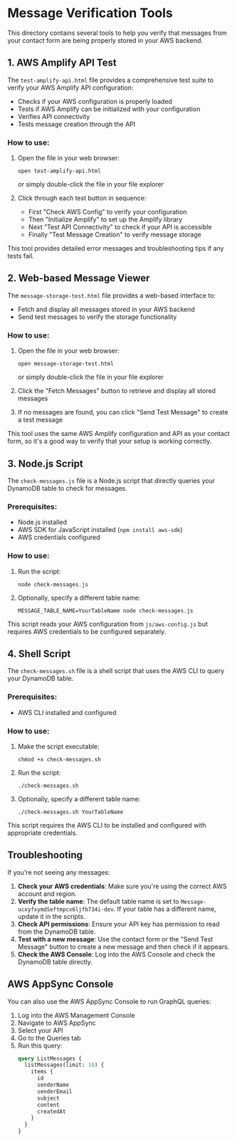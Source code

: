 # Message Verification Tools

This directory contains several tools to help you verify that messages from your contact form are being properly stored in your AWS backend.

## 1. AWS Amplify API Test

The `test-amplify-api.html` file provides a comprehensive test suite to verify your AWS Amplify API configuration:
- Checks if your AWS configuration is properly loaded
- Tests if AWS Amplify can be initialized with your configuration
- Verifies API connectivity
- Tests message creation through the API

### How to use:

1. Open the file in your web browser:
   ```
   open test-amplify-api.html
   ```
   or simply double-click the file in your file explorer

2. Click through each test button in sequence:
   - First "Check AWS Config" to verify your configuration
   - Then "Initialize Amplify" to set up the Amplify library
   - Next "Test API Connectivity" to check if your API is accessible
   - Finally "Test Message Creation" to verify message storage

This tool provides detailed error messages and troubleshooting tips if any tests fail.

## 2. Web-based Message Viewer

The `message-storage-test.html` file provides a web-based interface to:
- Fetch and display all messages stored in your AWS backend
- Send test messages to verify the storage functionality

### How to use:

1. Open the file in your web browser:
   ```
   open message-storage-test.html
   ```
   or simply double-click the file in your file explorer

2. Click the "Fetch Messages" button to retrieve and display all stored messages
3. If no messages are found, you can click "Send Test Message" to create a test message

This tool uses the same AWS Amplify configuration and API as your contact form, so it's a good way to verify that your setup is working correctly.

## 3. Node.js Script

The `check-messages.js` file is a Node.js script that directly queries your DynamoDB table to check for messages.

### Prerequisites:

- Node.js installed
- AWS SDK for JavaScript installed (`npm install aws-sdk`)
- AWS credentials configured

### How to use:

1. Run the script:
   ```
   node check-messages.js
   ```

2. Optionally, specify a different table name:
   ```
   MESSAGE_TABLE_NAME=YourTableName node check-messages.js
   ```

This script reads your AWS configuration from `js/aws-config.js` but requires AWS credentials to be configured separately.

## 4. Shell Script

The `check-messages.sh` file is a shell script that uses the AWS CLI to query your DynamoDB table.

### Prerequisites:

- AWS CLI installed and configured

### How to use:

1. Make the script executable:
   ```
   chmod +x check-messages.sh
   ```

2. Run the script:
   ```
   ./check-messages.sh
   ```

3. Optionally, specify a different table name:
   ```
   ./check-messages.sh YourTableName
   ```

This script requires the AWS CLI to be installed and configured with appropriate credentials.

## Troubleshooting

If you're not seeing any messages:

1. **Check your AWS credentials**: Make sure you're using the correct AWS account and region.
2. **Verify the table name**: The default table name is set to `Message-ucxyfxymdSeftmpcx6ljfb734i-dev`. If your table has a different name, update it in the scripts.
3. **Check API permissions**: Ensure your API key has permission to read from the DynamoDB table.
4. **Test with a new message**: Use the contact form or the "Send Test Message" button to create a new message and then check if it appears.
5. **Check the AWS Console**: Log into the AWS Console and check the DynamoDB table directly.

## AWS AppSync Console

You can also use the AWS AppSync Console to run GraphQL queries:

1. Log into the AWS Management Console
2. Navigate to AWS AppSync
3. Select your API
4. Go to the Queries tab
5. Run this query:
   ```graphql
   query ListMessages {
     listMessages(limit: 10) {
       items {
         id
         senderName
         senderEmail
         subject
         content
         createdAt
       }
     }
   }
   ```
